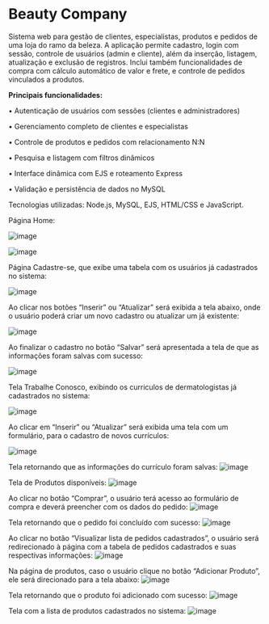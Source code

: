 # Beauty Company
Sistema web para gestão de clientes, especialistas, produtos e pedidos de uma loja do ramo da beleza. A aplicação permite cadastro, login com sessão, controle de usuários (admin e cliente), além da inserção, listagem, atualização e exclusão de registros. Inclui também funcionalidades de compra com cálculo automático de valor e frete, e controle de pedidos vinculados a produtos.

**Principais funcionalidades:**

• Autenticação de usuários com sessões (clientes e administradores)

• Gerenciamento completo de clientes e especialistas

• Controle de produtos e pedidos com relacionamento N:N

• Pesquisa e listagem com filtros dinâmicos

• Interface dinâmica com EJS e roteamento Express

• Validação e persistência de dados no MySQL

Tecnologias utilizadas:
Node.js, MySQL, EJS, HTML/CSS e JavaScript.

Página Home:

![image](https://github.com/user-attachments/assets/2578278a-5011-463b-b12a-7d79e8230942)

![image](https://github.com/user-attachments/assets/bbfc08bc-e96f-4420-91a1-10bfecdb2ddf)

Página Cadastre-se, que exibe uma tabela com os usuários já cadastrados no sistema:

![image](https://github.com/user-attachments/assets/0fb35e1a-03c7-404e-bfc5-57f1c8bb002e)

Ao clicar nos botões “Inserir” ou “Atualizar” será exibida a tela abaixo, onde o usuário poderá criar um novo cadastro ou atualizar um já existente:

![image](https://github.com/user-attachments/assets/4de81e2a-71f9-4f4a-b3d7-c07a91436e28)

Ao finalizar o cadastro no botão “Salvar” será apresentada a tela de que as informações foram salvas com sucesso:

![image](https://github.com/user-attachments/assets/477f698c-410b-4dbe-aca4-7b3c55f46be1)

Tela Trabalhe Conosco, exibindo os curriculos de dermatologistas já cadastrados no sistema:

![image](https://github.com/user-attachments/assets/921e85fc-68f4-47ab-9400-5b8411904437)


Ao clicar em “Inserir” ou “Atualizar” será exibida uma tela com um formulário, para o cadastro de novos currículos:

![image](https://github.com/user-attachments/assets/d6c460b8-46d6-4e26-b011-74cedaafbdd8)

Tela retornando que as informações do currículo foram salvas:
![image](https://github.com/user-attachments/assets/990764c0-222d-4bac-9b95-2862676aaefe)

Tela de Produtos disponíveis:
![image](https://github.com/user-attachments/assets/d84e0679-8c90-4c0e-9a50-3f8fbbb28eb6)

Ao clicar no botão “Comprar”, o usuário terá acesso ao formulário de compra e deverá preencher com os dados do pedido:
![image](https://github.com/user-attachments/assets/73ea7cbc-f153-4a81-ba85-365ae34550e2)

Tela retornando que o pedido foi concluído com sucesso:
![image](https://github.com/user-attachments/assets/3bfa2cd4-ea2f-413f-a6cf-e086fab22696)

Ao clicar no botão “Visualizar lista de pedidos cadastrados”, o usuário será redirecionado à página com a tabela de pedidos cadastrados e suas respectivas informações:
![image](https://github.com/user-attachments/assets/06166d87-b9a3-4232-83b5-9c861a2766d0)

Na página de produtos, caso o usuário clique no botão “Adicionar Produto”, ele será direcionado para a tela abaixo:
![image](https://github.com/user-attachments/assets/ce9f0391-32c3-44d7-aebc-d503e53886ea)

Tela retornando que o produto foi adicionado com sucesso:
![image](https://github.com/user-attachments/assets/91afe17f-77e7-4411-b1e9-1907b1af1c2b)

Tela com a lista de produtos cadastrados no sistema:
![image](https://github.com/user-attachments/assets/2f3a756f-a417-4d7f-b436-4728899deeb9)











